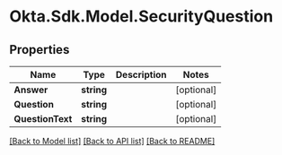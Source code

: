 # Okta.Sdk.Model.SecurityQuestion

## Properties

Name | Type | Description | Notes
------------ | ------------- | ------------- | -------------
**Answer** | **string** |  | [optional] 
**Question** | **string** |  | [optional] 
**QuestionText** | **string** |  | [optional] 

[[Back to Model list]](../README.md#documentation-for-models) [[Back to API list]](../README.md#documentation-for-api-endpoints) [[Back to README]](../README.md)

